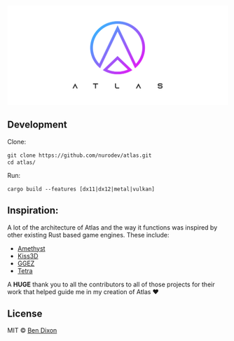<div align='center'>

  <a href='https://github.com/nurodev/atlas/releases'>
    <img alt='Atlas' src='./book/src/assets/Banner.png?sanitize=true' />
  </a>

  <!-- [![Travis](https://img.shields.io/travis/NuroDev/Atlas/master.svg?style=for-the-badge)](https://travis-ci.org/NuroDev/Atlas) 
  [![License](https://img.shields.io/badge/-mit-blue.svg?longCache=true&style=for-the-badge)](http://www.gnu.org/licenses/) 
  [![Gitmoji](https://img.shields.io/badge/-%20%F0%9F%98%9C-FFDD67.svg?longCache=true&style=for-the-badge)](https://gitmoji.carloscuesta.me/) 
  [![Figma](https://img.shields.io/badge/-2C2C2C.svg?logo=figma&logoColor=white&longCache=true&style=for-the-badge)](https://www.figma.com/file/a5yG3zVdkGc1ervX4Gl3Lx/Atlas)  -->

  <br />
</div>

## Development

Clone:
```shell
git clone https://github.com/nurodev/atlas.git
cd atlas/
```

Run:
```shell
cargo build --features [dx11|dx12|metal|vulkan]
```

## Inspiration:

A lot of the architecture of Atlas and the way it functions was inspired by other existing Rust based game engines. These include:
 - [Amethyst](https://amethyst.rs/)
 - [Kiss3D](http://kiss3d.org/)
 - [GGEZ](https://ggez.rs/)
 - [Tetra](https://github.com/17cupsofcoffee/tetra) 
 
A **HUGE** thank you to all the contributors to all of those projects for their work that helped guide me in my creation of Atlas ❤️

## License

MIT © [Ben Dixon](https://github.com/NuroDev/atlas/blob/master/LICENSE)
